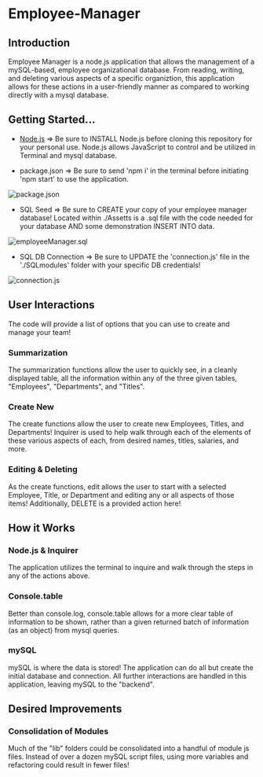 # Employee-Manager

## Introduction
Employee Manager is a node.js application that allows the management of a mySQL-based, employee organizational database. From reading, writing, and deleting various aspects of a specific organiztion, this application allows for these actions in a user-friendly manner as compared to working directly with a mysql database.

## Getting Started...

* [Node.js](https://nodejs.org/en/) => Be sure to INSTALL Node.js before cloning this repository for your personal use. Node.js allows JavaScript to control and be utilized in Terminal and mysql database.

* package.json => Be sure to send 'npm i' in the terminal before initiating 'npm start' to use the application.

![package.json]('./assetts/readmeImages/packageJSON.PNG')

* SQL Seed => Be sure to CREATE your copy of your employee manager database! Located within ./Assetts is a .sql file with the code needed for your database AND some demonstration INSERT INTO data.

![employeeManager.sql]('./assetts/readmeImages/empManSEED.PNG')

* SQL DB Connection => Be sure to UPDATE the 'connection.js' file in the './SQLmodules' folder with your specific DB credentials!

![connection.js]('./assetts/readmeImages/connection.PNG')

## User Interactions

The code will provide a list of options that you can use to create and manage your team!

### Summarization
The summarization functions allow the user to quickly see, in a cleanly displayed table, all the information within any of the three given tables, "Employees", "Departments", and "Titles".

### Create New
The create functions allow the user to create new Employees, Titles, and Departments! Inquirer is used to help walk through each of the elements of these various aspects of each, from desired names, titles, salaries, and more.

### Editing & Deleting
As the create functions, edit allows the user to start with a selected Employee, Title, or Department and editing any or all aspects of those items! Additionally, DELETE is a provided action here!

## How it Works

### Node.js & Inquirer
The application utilizes the terminal to inquire and walk through the steps in any of the actions above. 

### Console.table
Better than console.log, console.table allows for a more clear table of information to be shown, rather than a given returned batch of information (as an object) from mysql queries.

### mySQL
mySQL is where the data is stored! The application can do all but create the initial database and connection. All further interactions are handled in this application, leaving mySQL to the "backend".

## Desired Improvements

### Consolidation of Modules
Much of the "lib" folders could be consolidated into a handful of module js files. Instead of over a dozen mySQL script files, using more variables and refactoring could result in fewer files!
